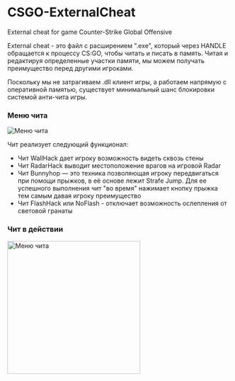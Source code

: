 # CSGO-ExternalCheat
External cheat for game Counter-Strike Global Offensive
<p>External cheat - это файл с расширением ".exe", который через HANDLE обращается к процессу CS:GO, чтобы читать и писать в память.
Читая и редактируя определенные участки памяти, мы можем получать преимущество перед другими игроками.</p>
<p>Поскольку мы не затрагиваем .dll клиент игры, а работаем напрямую с оперативной памятью, существует минимальный шанс блокировки системой анти-чита игры.</p>

<h3>Меню чита</h3>
<img src="https://user-images.githubusercontent.com/35505083/108830015-ec6f4400-75d9-11eb-85dd-28285a1f4b8b.jpg" alt="Меню чита" />
<p>Чит реализует следующий функционал: </p>
<ul>
<li>Чит WallHack дает игроку возможность видеть сквозь стены</li>
<li>Чит RadarHack выводит местоположение врагов на игровой Radar</li>
<li>Чит Bunnyhop — это техника позволяющая игроку передвигаться при помощи прыжков, в её основе лежит Strafe Jump. Для ее успешного выполнения чит "во время" нажимает кнопку прыжка тем самым давая игроку преимущество</li>
<li>Чит FlashHack или NoFlash - отключает возможность ослепления от световой гранаты</li>
</ul>

<h3>Чит в действии</h3>
<img src="https://user-images.githubusercontent.com/35505083/108830013-eb3e1700-75d9-11eb-9119-f4d759f0d35d.jpg" alt="Меню чита" height="300"/>

